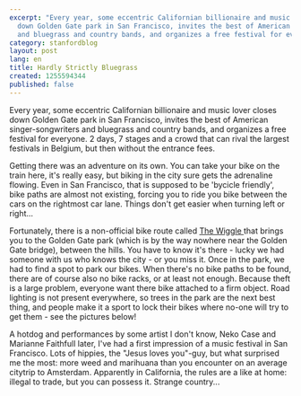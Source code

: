 ```yaml
---
excerpt: "Every year, some eccentric Californian billionaire and music lover closes
  down Golden Gate park in San Francisco, invites the best of American singer-songwriters
  and bluegrass and country bands, and organizes a free festival for everyone."
category: stanfordblog
layout: post
lang: en
title: Hardly Strictly Bluegrass
created: 1255594344
published: false
---
```

Every year, some eccentric Californian billionaire and music lover closes down Golden Gate park in San Francisco, invites the best of American singer-songwriters and bluegrass and country bands, and organizes a free festival for everyone. 2 days, 7 stages and a crowd that can rival the largest festivals in Belgium, but then without the entrance fees.

Getting there was an adventure on its own. You can take your bike on the train here, it's really easy, but biking in the city sure gets the adrenaline flowing. Even in San Francisco, that is supposed to be 'bycicle friendly', bike paths are almost not existing, forcing you to ride you bike between the cars on the rightmost car lane. Things don't get easier when turning left or right...

Fortunately, there is a non-official bike route called <a href="http://en.wikipedia.org/wiki/The_Wiggle" target="_blank"> The Wiggle </a> that brings you to the Golden Gate park (which is by the way nowhere near the Golden Gate bridge), between the hills. You have to know it's there - lucky we had someone with us who knows the city - or you miss it. Once in the park, we had to find a spot to park our bikes. When there's no bike paths to be found, there are of course also no bike racks, or at least not enough. Because theft is a large problem, everyone want there bike attached to a firm object. Road lighting is not present everywhere, so trees in the park are the next best thing, and people make it a sport to lock their bikes where no-one will try to get them - see the pictures below!

A hotdog and performances by some artist I don't know, Neko Case and Marianne Faithfull later, I've had a first impression of a music festival in San Francisco. Lots of hippies, the "Jesus loves you"-guy, but what surprised me the most: more weed and marihuana than you encounter on an average citytrip to Amsterdam. Apparently in California, the rules are a like at home: illegal to trade, but you can possess it. Strange country...
